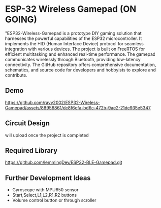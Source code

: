 
# ESP-32 Wireless Gamepad (ON GOING)

"ESP32-Wireless-Gamepad is a prototype DIY gaming solution that harnesses the powerful capabilities of the ESP32 microcontroller. It implements the HID (Human Interface Device) protocol for seamless integration with various devices. The project is built on FreeRTOS for efficient multitasking and enhanced real-time performance. The gamepad communicates wirelessly through Bluetooth, providing low-latency connectivity. The GitHub repository offers comprehensive documentation, schematics, and source code for developers and hobbyists to explore and contribute.

## Demo


https://github.com/rayy2002/ESP32-Wireless-Gamepad/assets/88958861/dc8f6cfa-bd6c-472b-9ae2-21de935e5347




##  Circuit Design
will upload once the project is completed


## Required Library
https://github.com/lemmingDev/ESP32-BLE-Gamepad.git


## Further Development Ideas

- Gyroscope with MPU650 sensor
- Start,Select,L1,L2,R1,R2 buttons
- Volume control button or through scroller


